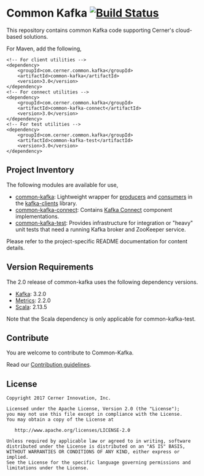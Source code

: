 # Common Kafka [![Build Status](https://travis-ci.com/cerner/common-kafka.svg?branch=master)](https://travis-ci.com/cerner/common-kafka)


This repository contains common Kafka code supporting Cerner's cloud-based solutions.

For Maven, add the following,

```
<!-- For client utilities -->
<dependency>
    <groupId>com.cerner.common.kafka</groupId>
    <artifactId>common-kafka</artifactId>
    <version>3.0</version>
</dependency>
<!-- For connect utilities -->
<dependency>
    <groupId>com.cerner.common.kafka</groupId>
    <artifactId>common-kafka-connect</artifactId>
    <version>3.0</version>
</dependency>
<!-- For test utilities -->
<dependency>
    <groupId>com.cerner.common.kafka</groupId>
    <artifactId>common-kafka-test</artifactId>
    <version>3.0</version>
</dependency>
```

## Project Inventory

The following modules are available for use,

* [common-kafka](common-kafka/README.md): Lightweight wrapper for
[producers](http://kafka.apache.org/32/javadoc/org/apache/kafka/clients/producer/KafkaProducer.html)
and [consumers](http://kafka.apache.org/32/javadoc/org/apache/kafka/clients/consumer/KafkaConsumer.html)
in the [kafka-clients](https://github.com/apache/kafka/tree/trunk/clients) library.
* [common-kafka-connect](common-kafka-connect/README.md): Contains
[Kafka Connect](http://kafka.apache.org/documentation.html#connect) component implementations.
* [common-kafka-test](common-kafka-test/README.md): Provides infrastructure for integration or "heavy"
unit tests that need a running Kafka broker and ZooKeeper service.

Please refer to the project-specific README documentation for content details.

## Version Requirements

The 2.0 release of common-kafka uses the following dependency versions.

* [Kafka](http://kafka.apache.org/): 3.2.0
* [Metrics](http://metrics.dropwizard.io/): 2.2.0
* [Scala](https://scala-lang.org/): 2.13.5

Note that the Scala dependency is only applicable for common-kafka-test.

## Contribute

You are welcome to contribute to Common-Kafka.

Read our [Contribution guidelines](CONTRIBUTING.md).

## License

```
Copyright 2017 Cerner Innovation, Inc.

Licensed under the Apache License, Version 2.0 (the "License");
you may not use this file except in compliance with the License.
You may obtain a copy of the License at

   http://www.apache.org/licenses/LICENSE-2.0

Unless required by applicable law or agreed to in writing, software
distributed under the License is distributed on an "AS IS" BASIS,
WITHOUT WARRANTIES OR CONDITIONS OF ANY KIND, either express or implied.
See the License for the specific language governing permissions and
limitations under the License.
